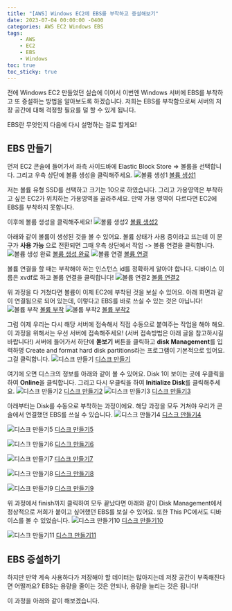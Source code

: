 ```yaml
---
title: "[AWS] Windows EC2에 EBS를 부착하고 증설해보기"
date: 2023-07-04 00:00:00 -0400
categories: AWS EC2 Windows EBS
tags:
    - AWS
    - EC2
    - EBS
    - Windows
toc: true
toc_sticky: true
---
```

전에 Windows EC2 만들었던 실습에 이어서 이번엔 Windows 서버에 EBS를 부착하고 또 증설하는 방법을 알아보도록 하겠습니다.
저희는 EBS를 부착함으로써 서버의 저장 공간에 대해 걱정할 필요를 덜 할 수 있게 됩니다.

EBS란 무엇인지 다음에 다시 설명하는 걸로 할게요!

## EBS 만들기
먼저 EC2 콘솔에 들어가서 좌측 사이드바에 Elastic Block Store => 볼륨을 선택합니다.
그리고 우측 상단에 볼륨 생성을 클릭해주세요.
![볼륨 생성1](/assets/2023-07-20-Windows_Instance_EBS/2023-07-20-09-52-10.png)
[볼륨 생성1](/assets/2023-07-20-Windows_Instance_EBS/2023-07-20-09-52-10.png)


저는 볼륨 유형 SSD를 선택하고 크기는 10으로 하였습니다. 그리고 가용영역은 부착하고 싶은 EC2가 위치하는 가용영역을 골라주세요.
만약 가용 영역이 다르다면 EC2에 EBS를 부착하지 못합니다.

이후에 볼륨 생성을 클릭해주세요!
![볼륨 생성2](/assets/2023-07-20-Windows_Instance_EBS/2023-07-20-09-52-25.png)
[볼륨 생성2](/assets/2023-07-20-Windows_Instance_EBS/2023-07-20-09-52-25.png)


아래와 같이 볼륨이 생성된 것을 볼 수 있어요. 볼륨 상태가 사용 중이라고 뜨는데 이 문구가 **사용 가능** 으로 전환되면 그때 우측 상단에서 작업 -> 볼륨 연결을 클릭합니다.
![볼륨 생성 완료](/assets/2023-07-20-Windows_Instance_EBS/2023-07-20-09-53-21.png)
[볼륨 생성 완료](/assets/2023-07-20-Windows_Instance_EBS/2023-07-20-09-53-21.png)
![볼륨 연결](/assets/2023-07-20-Windows_Instance_EBS/2023-07-20-09-54-01.png)
[볼륨 연결](/assets/2023-07-20-Windows_Instance_EBS/2023-07-20-09-54-01.png)


볼륨 연결을 할 때는 부착해야 하는 인스턴스 id를 정확하게 알아야 합니다.
디바이스 이름은 xvdf로 하고 볼륨 연결을 클릭합니다!
![볼륨 연결2](/assets/2023-07-20-Windows_Instance_EBS/2023-07-20-09-54-55.png)
[볼륨 연결2](/assets/2023-07-20-Windows_Instance_EBS/2023-07-20-09-54-55.png)



위 과정을 다 거쳤다면 볼륨이 이제 EC2에 부착된 것을 보실 수 있어요.
아래 화면과 같이 연결됨으로 되어 있는데, 이렇다고 EBS를 바로 쓰실 수 있는 것은 아닙니다!
![볼륨 부착](/assets/2023-07-20-Windows_Instance_EBS/2023-07-20-09-55-54.png)
[볼륨 부착](/assets/2023-07-20-Windows_Instance_EBS/2023-07-20-09-55-54.png)
![볼륨 부착2](/assets/2023-07-20-Windows_Instance_EBS/2023-07-20-09-56-22.png)
[볼륨 부착2](/assets/2023-07-20-Windows_Instance_EBS/2023-07-20-09-56-22.png)



그럼 이제 우리는 다시 해당 서버에 접속해서 직접 수동으로 붙여주는 작업을 해야 해요.
이 과정을 위해서는 우선 서버에 접속해주세요! (서버 접속방법은 아래 글을 참고하시길 바랍니다!)
서버에 들어가서 하단에 **돋보기** 버튼을 클릭하고 **disk Management**를 입력하명 Create and format hard disk partitions라는 프로그램이 기본적으로 있어요.
그걸 클릭합니다.
![디스크 만들기](/assets/2023-07-20-Windows_Instance_EBS/2023-07-20-09-57-20.png)
[디스크 만들기](/assets/2023-07-20-Windows_Instance_EBS/2023-07-20-09-57-20.png)


여기에 오면 디스크의 정보를 아래와 같이 볼 수 있어요.
Disk 1이 보이는 곳에 우클릭을 하여 **Online**을 클릭합니다.
그리고 다시 우클릭을 하여 **Initialize Disk**를 클릭해주세요.
![디스크 만들기2](/assets/2023-07-20-Windows_Instance_EBS/2023-07-20-09-58-55.png)
[디스크 만들기2](/assets/2023-07-20-Windows_Instance_EBS/2023-07-20-09-58-55.png)
![디스크 만들기3](/assets/2023-07-20-Windows_Instance_EBS/2023-07-20-09-59-46.png)
[디스크 만들기3](/assets/2023-07-20-Windows_Instance_EBS/2023-07-20-09-59-46.png)



아래부터는 Disk를 수동으로 부착하는 과정이에요.
해당 과정을 모두 거쳐야 우리가 콘솔에서 연결했던 EBS를 쓰실 수 있습니다.
![디스크 만들기4](/assets/2023-07-20-Windows_Instance_EBS/2023-07-20-10-03-19.png)
[디스크 만들기4](/assets/2023-07-20-Windows_Instance_EBS/2023-07-20-10-03-19.png)

![디스크 만들기5](/assets/2023-07-20-Windows_Instance_EBS/2023-07-20-10-04-14.png)
[디스크 만들기5](/assets/2023-07-20-Windows_Instance_EBS/2023-07-20-10-04-14.png)

![디스크 만들기6](/assets/2023-07-20-Windows_Instance_EBS/2023-07-20-10-04-30.png)
[디스크 만들기6](/assets/2023-07-20-Windows_Instance_EBS/2023-07-20-10-04-30.png)

![디스크 만들기7](/assets/2023-07-20-Windows_Instance_EBS/2023-07-20-10-04-48.png)
[디스크 만들기7](/assets/2023-07-20-Windows_Instance_EBS/2023-07-20-10-04-48.png)

![디스크 만들기8](/assets/2023-07-20-Windows_Instance_EBS/2023-07-20-10-05-03.png)
[디스크 만들기8](/assets/2023-07-20-Windows_Instance_EBS/2023-07-20-10-05-03.png)

![디스크 만들기9](/assets/2023-07-20-Windows_Instance_EBS/2023-07-20-10-05-39.png)
[디스크 만들기9](/assets/2023-07-20-Windows_Instance_EBS/2023-07-20-10-05-39.png)



위 과정에서 finish까지 클릭하여 모두 끝났다면 아래와 같이
Disk Management에서 정상적으로 저희가 붙이고 싶어했던 EBS를 보실 수 있어요.
또한 This PC에서도 디바이스를 볼 수 있었습니다.
![디스크 만들기10](/assets/2023-07-20-Windows_Instance_EBS/2023-07-20-10-06-03.png)
[디스크 만들기10](/assets/2023-07-20-Windows_Instance_EBS/2023-07-20-10-06-03.png)

![디스크 만들기11](/assets/2023-07-20-Windows_Instance_EBS/2023-07-20-10-06-33.png)
[디스크 만들기11](/assets/2023-07-20-Windows_Instance_EBS/2023-07-20-10-06-33.png)


## EBS 증설하기
하지만 만약 계속 사용하다가 저장해야 할 데이터는 많아지는데 저장 공간이 부족해진다면 어떨까요?
EBS는 용량을 줄이는 것은 안되나, 용량을 늘리는 것은 됩니다!

이 과정을 아래와 같이 해보겠습니다.











